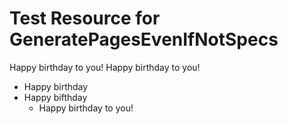 # Test Resource for GeneratePagesEvenIfNotSpecs

Happy birthday to you! Happy birthday to you!

* Happy birthday
* Happy bifthday
    * Happy birthday to you!